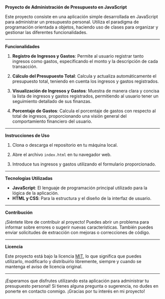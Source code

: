 **Proyecto de Administración de Presupuesto en JavaScript**

Este proyecto consiste en una aplicación simple desarrollada en JavaScript para administrar un presupuesto personal. Utiliza el paradigma de programación orientada a objetos, haciendo uso de clases para organizar y gestionar las diferentes funcionalidades.

---

**Funcionalidades**

1. **Registro de Ingresos y Gastos**: Permite al usuario registrar tanto ingresos como gastos, especificando el monto y la descripción de cada transacción.

2. **Cálculo del Presupuesto Total**: Calcula y actualiza automáticamente el presupuesto total, teniendo en cuenta los ingresos y gastos registrados.

3. **Visualización de Ingresos y Gastos**: Muestra de manera clara y concisa la lista de ingresos y gastos registrados, permitiendo al usuario tener un seguimiento detallado de sus finanzas.

4. **Porcentaje de Gastos**: Calcula el porcentaje de gastos con respecto al total de ingresos, proporcionando una visión general del comportamiento financiero del usuario.

---

**Instrucciones de Uso**

1. Clona o descarga el repositorio en tu máquina local.

2. Abre el archivo `index.html` en tu navegador web.

3. Introduce tus ingresos y gastos utilizando el formulario proporcionado.

---

**Tecnologías Utilizadas**

- **JavaScript**: El lenguaje de programación principal utilizado para la lógica de la aplicación.
- **HTML y CSS**: Para la estructura y el diseño de la interfaz de usuario.

---

**Contribución**

¡Siéntete libre de contribuir al proyecto! Puedes abrir un problema para informar sobre errores o sugerir nuevas características. También puedes enviar solicitudes de extracción con mejoras o correcciones de código.

---

**Licencia**

Este proyecto está bajo la licencia [MIT](https://opensource.org/licenses/MIT), lo que significa que puedes utilizarlo, modificarlo y distribuirlo libremente, siempre y cuando se mantenga el aviso de licencia original.

---

¡Esperamos que disfrutes utilizando esta aplicación para administrar tu presupuesto personal! Si tienes alguna pregunta o sugerencia, no dudes en ponerte en contacto conmigo. ¡Gracias por tu interés en mi proyecto!
